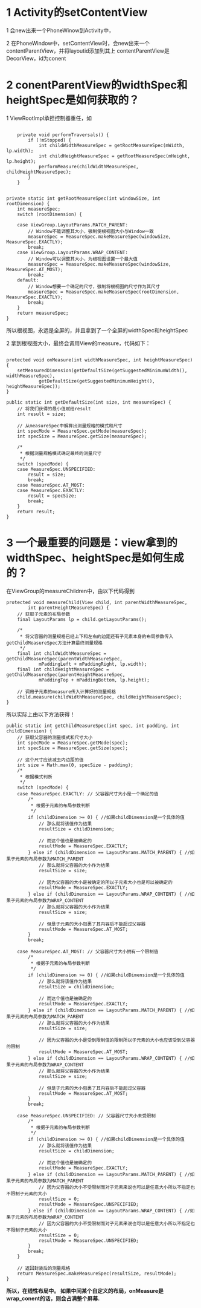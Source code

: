 # 1 Activity的setContentView

1 会new出来一个PhoneWinow到Activity中，

2 在PhoneWindow中，setContentView时，会new出来一个contentParentView，并将layoutid添加到其上
contentParentView是DecorView，id为conent

# 2 conentParentView的widthSpec和heightSpec是如何获取的？
1 ViewRootImpl承担控制器重任，如
<pre><code>
    private void performTraversals() {
        if (!mStopped) {
            int childWidthMeasureSpec = getRootMeasureSpec(mWidth, lp.width);
            int childHeightMeasureSpec = getRootMeasureSpec(mHeight, lp.height);
            performMeasure(childWidthMeasureSpec, childHeightMeasureSpec);
        }
    }
</code></pre>

<pre><code>
private static int getRootMeasureSpec(int windowSize, int rootDimension) {
    int measureSpec;
    switch (rootDimension) {

    case ViewGroup.LayoutParams.MATCH_PARENT:
    	// Window不能调整其大小，强制使根视图大小与Window一致
        measureSpec = MeasureSpec.makeMeasureSpec(windowSize, MeasureSpec.EXACTLY);
        break;
    case ViewGroup.LayoutParams.WRAP_CONTENT:
    	// Window可以调整其大小，为根视图设置一个最大值
        measureSpec = MeasureSpec.makeMeasureSpec(windowSize, MeasureSpec.AT_MOST);
        break;
    default:
    	// Window想要一个确定的尺寸，强制将根视图的尺寸作为其尺寸
        measureSpec = MeasureSpec.makeMeasureSpec(rootDimension, MeasureSpec.EXACTLY);
        break;
    }
    return measureSpec;
}
</code></pre>

所以根视图，永远是全屏的，并且拿到了一个全屏的widthSpec和heightSpec

2 拿到根视图大小，最终会调用View的measure，代码如下：

<pre><code>
protected void onMeasure(int widthMeasureSpec, int heightMeasureSpec) {
    setMeasuredDimension(getDefaultSize(getSuggestedMinimumWidth(), widthMeasureSpec),
            getDefaultSize(getSuggestedMinimumHeight(), heightMeasureSpec));
}

public static int getDefaultSize(int size, int measureSpec) {
    // 将我们获得的最小值赋给result
    int result = size;

    // 从measureSpec中解算出测量规格的模式和尺寸
    int specMode = MeasureSpec.getMode(measureSpec);
    int specSize = MeasureSpec.getSize(measureSpec);

    /*
     * 根据测量规格模式确定最终的测量尺寸
     */
    switch (specMode) {
    case MeasureSpec.UNSPECIFIED:
        result = size;
        break;
    case MeasureSpec.AT_MOST:
    case MeasureSpec.EXACTLY:
        result = specSize;
        break;
    }
    return result;
}
</code></pre>

# 3 一个最重要的问题是：view拿到的widthSpec、heightSpec是如何生成的？

在ViewGroup的measureChildren中，由以下代码得到

    protected void measureChild(View child, int parentWidthMeasureSpec,
            int parentHeightMeasureSpec) {
        // 获取子元素的布局参数
        final LayoutParams lp = child.getLayoutParams();
    
        /*
         * 将父容器的测量规格已经上下和左右的边距还有子元素本身的布局参数传入getChildMeasureSpec方法计算最终测量规格
         */
        final int childWidthMeasureSpec = getChildMeasureSpec(parentWidthMeasureSpec,
                mPaddingLeft + mPaddingRight, lp.width);
        final int childHeightMeasureSpec = getChildMeasureSpec(parentHeightMeasureSpec,
                mPaddingTop + mPaddingBottom, lp.height);
    
        // 调用子元素的measure传入计算好的测量规格
        child.measure(childWidthMeasureSpec, childHeightMeasureSpec);
    }

所以实际上由以下方法获得！

    public static int getChildMeasureSpec(int spec, int padding, int childDimension) {
        // 获取父容器的测量模式和尺寸大小
        int specMode = MeasureSpec.getMode(spec);
        int specSize = MeasureSpec.getSize(spec);
    
        // 这个尺寸应该减去内边距的值
        int size = Math.max(0, specSize - padding);
        /*
         * 根据模式判断
         */
        switch (specMode) {
        case MeasureSpec.EXACTLY: // 父容器尺寸大小是一个确定的值
            /*
             * 根据子元素的布局参数判断
             */
            if (childDimension >= 0) { //如果childDimension是一个具体的值
                // 那么就将该值作为结果
                resultSize = childDimension;
    
                // 而这个值也是被确定的
                resultMode = MeasureSpec.EXACTLY;
            } else if (childDimension == LayoutParams.MATCH_PARENT) { //如果子元素的布局参数为MATCH_PARENT
                // 那么就将父容器的大小作为结果
                resultSize = size;
    
                // 因为父容器的大小是被确定的所以子元素大小也是可以被确定的
                resultMode = MeasureSpec.EXACTLY;
            } else if (childDimension == LayoutParams.WRAP_CONTENT) { //如果子元素的布局参数为WRAP_CONTENT
                // 那么就将父容器的大小作为结果
                resultSize = size;
    
                // 但是子元素的大小包裹了其内容后不能超过父容器
                resultMode = MeasureSpec.AT_MOST;
            }
            break;
    
        case MeasureSpec.AT_MOST: // 父容器尺寸大小拥有一个限制值
            /*
             * 根据子元素的布局参数判断
             */
            if (childDimension >= 0) { //如果childDimension是一个具体的值
                // 那么就将该值作为结果
                resultSize = childDimension;
    
                // 而这个值也是被确定的
                resultMode = MeasureSpec.EXACTLY;
            } else if (childDimension == LayoutParams.MATCH_PARENT) { //如果子元素的布局参数为MATCH_PARENT
                // 那么就将父容器的大小作为结果
                resultSize = size;
    
                // 因为父容器的大小是受到限制值的限制所以子元素的大小也应该受到父容器的限制
                resultMode = MeasureSpec.AT_MOST;
            } else if (childDimension == LayoutParams.WRAP_CONTENT) { //如果子元素的布局参数为WRAP_CONTENT
                // 那么就将父容器的大小作为结果
                resultSize = size;
    
                // 但是子元素的大小包裹了其内容后不能超过父容器
                resultMode = MeasureSpec.AT_MOST;
            }
            break;
    
        case MeasureSpec.UNSPECIFIED: // 父容器尺寸大小未受限制
            /*
             * 根据子元素的布局参数判断
             */
            if (childDimension >= 0) { //如果childDimension是一个具体的值
                // 那么就将该值作为结果
                resultSize = childDimension;
    
                // 而这个值也是被确定的
                resultMode = MeasureSpec.EXACTLY;
            } else if (childDimension == LayoutParams.MATCH_PARENT) { //如果子元素的布局参数为MATCH_PARENT
                // 因为父容器的大小不受限制而对子元素来说也可以是任意大小所以不指定也不限制子元素的大小
                resultSize = 0;
                resultMode = MeasureSpec.UNSPECIFIED;
            } else if (childDimension == LayoutParams.WRAP_CONTENT) { //如果子元素的布局参数为WRAP_CONTENT
                // 因为父容器的大小不受限制而对子元素来说也可以是任意大小所以不指定也不限制子元素的大小
                resultSize = 0;
                resultMode = MeasureSpec.UNSPECIFIED;
            }
            break;
        }
    
        // 返回封装后的测量规格
        return MeasureSpec.makeMeasureSpec(resultSize, resultMode);
    }
    
<strong>所以，在线性布局中。 如果中间某个自定义的布局，onMeasure是wrap_conent的话，则会占满整个屏幕.</strong>